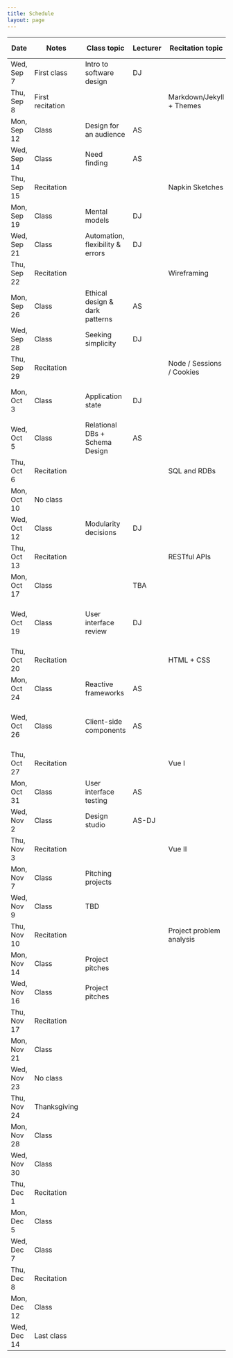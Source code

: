```yaml
---
title: Schedule
layout: page
---
```

| Date        | Notes            | Class topic                      | Lecturer | Recitation topic          | Assignment out                                            | Reading group |
| ----------- | ---------------- | -------------------------------- | -------- | ------------------------- | --------------------------------------------------------- | ------------- |
| Wed, Sep 7  | First class      | Intro to software design         | DJ       |                           |                                                           |               |
| Thu, Sep 8  | First recitation |                                  |          | Markdown/Jekyll + Themes  | Jekyll Site                                               | Ch 1          |
| Mon, Sep 12 | Class            | Design for an audience           | AS       |                           | A1: Twitter Critique                                      |               |
| Wed, Sep 14 | Class            | Need finding                     | AS       |                           | (Use Jekyll + GH Pages)                                   |               |
| Thu, Sep 15 | Recitation       |                                  |          | Napkin Sketches           |                                                           | Ch 2 & 3      |
| Mon, Sep 19 | Class            | Mental models                    | DJ       |                           | A2: Fritter diverge                                       |               |
| Wed, Sep 21 | Class            | Automation, flexibility & errors | DJ       |                           | (Sketching)                                               |               |
| Thu, Sep 22 | Recitation       |                                  |          | Wireframing               |                                                           | Ch 4 & 5      |
| Mon, Sep 26 | Class            | Ethical design & dark patterns   | AS       |                           | A3: Fritter converge                                      |               |
| Wed, Sep 28 | Class            | Seeking simplicity               | DJ       |                           | (Wireframing)                                             |               |
| Thu, Sep 29 | Recitation       |                                  |          | Node / Sessions / Cookies |                                                           | Ch 6          |
| Mon, Oct 3  | Class            | Application state                | DJ       |                           | A4a: Fritter backend I, A5a: Fritter review               |               |
| Wed, Oct 5  | Class            | Relational DBs + Schema Design   | AS       |                           | (One or more working concepts)                            |               |
| Thu, Oct 6  | Recitation       |                                  |          | SQL and RDBs              |                                                           | Ch 9          |
| Mon, Oct 10 | No class         |                                  |          |                           | A5b: Fritter refinement                                   |               |
| Wed, Oct 12 | Class            | Modularity decisions             | DJ       |                           | (Heuristic evaluation)                                    |               |
| Thu, Oct 13 | Recitation       |                                  |          | RESTful APIs              |                                                           | Ch 10         |
| Mon, Oct 17 | Class            |                                  | TBA      |                           | A4b: Fritter backend II                                   |               |
| Wed, Oct 19 | Class            | User interface review            | DJ       |                           | (More concepts + refine endpoints restfully, etc)         |               |
| Thu, Oct 20 | Recitation       |                                  |          | HTML + CSS                |                                                           | Ch 11         |
| Mon, Oct 24 | Class            | Reactive frameworks              | AS       |                           | A6a: Fritter frontend I                                   |               |
| Wed, Oct 26 | Class            | Client-side components           | AS       |                           | (Revisit wireframes + At least one fully working concept) |               |
| Thu, Oct 27 | Recitation       |                                  |          | Vue I                     |                                                           | Ch 7          |
| Mon, Oct 31 | Class            | User interface testing           | AS       |                           | A6b: Fritter frontend II                                  |               |
| Wed, Nov 2  | Class            | Design studio                    | AS-DJ    |                           | (User testing)                                            |               |
| Thu, Nov 3  | Recitation       |                                  |          | Vue II                    |                                                           | Ch 8          |
| Mon, Nov 7  | Class            | Pitching projects                |          |                           | Project diverge                                           |               |
| Wed, Nov 9  | Class            | TBD                              |          |                           |                                                           |               |
| Thu, Nov 10 | Recitation       |                                  |          | Project problem analysis  |                                                           |               |
| Mon, Nov 14 | Class            | Project pitches                  |          |                           | Project converge                                          |               |
| Wed, Nov 16 | Class            | Project pitches                  |          |                           | & detailing                                               |               |
| Thu, Nov 17 | Recitation       |                                  |          |                           |                                                           |               |
| Mon, Nov 21 | Class            |                                  |          |                           | Project alpha                                             |               |
| Wed, Nov 23 | No class         |                                  |          |                           | (Demo some basic func)                                    |               |
| Thu, Nov 24 | Thanksgiving     |                                  |          |                           |                                                           |               |
| Mon, Nov 28 | Class            |                                  |          |                           | Project beta                                              |               |
| Wed, Nov 30 | Class            |                                  |          |                           | (Demo most func)                                          |               |
| Thu, Dec 1  | Recitation       |                                  |          |                           |                                                           |               |
| Mon, Dec 5  | Class            |                                  |          |                           | Project final build                                       |               |
| Wed, Dec 7  | Class            |                                  |          |                           |                                                           |               |
| Thu, Dec 8  | Recitation       |                                  |          |                           |                                                           |               |
| Mon, Dec 12 | Class            |                                  |          |                           |                                                           |               |
| Wed, Dec 14 | Last class       |                                  |          |                           |                                                           |